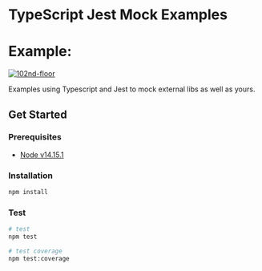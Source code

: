 # TypeScript Jest Mock Examples

# Example:

[![102nd-floor](https://circleci.com/gh/102nd-floor/ts-jest-mock-examples.svg?style=svg)](https://github.com/102nd-floor/ts-jest-mock-examples)

Examples using Typescript and Jest to mock external libs as well as yours.

## Get Started

### Prerequisites

- [Node v14.15.1](https://nodejs.org/en/blog/release/v14.15.1/)

### Installation

```bash
npm install
```

### Test

```bash
# test
npm test

# test coverage
npm test:coverage
```
